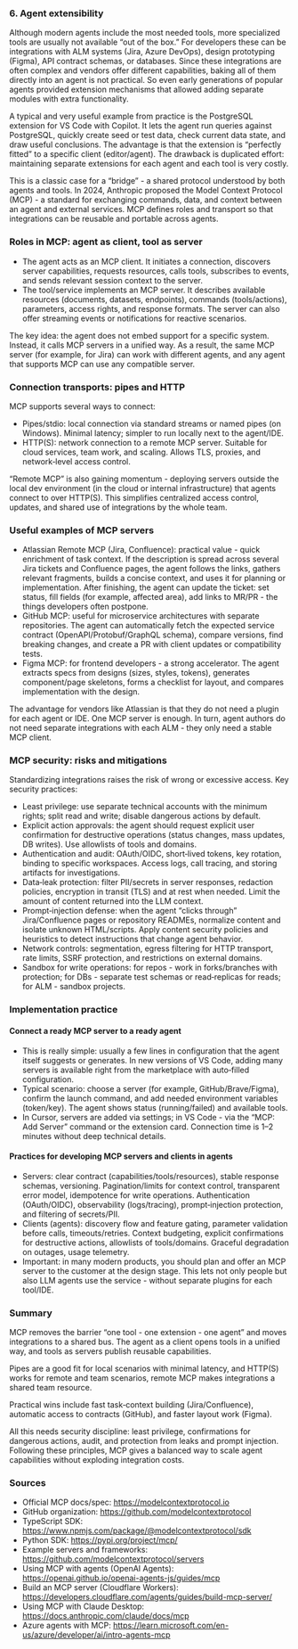 ### 6. Agent extensibility

Although modern agents include the most needed tools, more specialized tools are usually not available “out of the box.” For developers these can be integrations with ALM systems (Jira, Azure DevOps), design prototyping (Figma), API contract schemas, or databases. Since these integrations are often complex and vendors offer different capabilities, baking all of them directly into an agent is not practical. So even early generations of popular agents provided extension mechanisms that allowed adding separate modules with extra functionality.

A typical and very useful example from practice is the PostgreSQL extension for VS Code with Copilot. It lets the agent run queries against PostgreSQL, quickly create seed or test data, check current data state, and draw useful conclusions. The advantage is that the extension is “perfectly fitted” to a specific client (editor/agent). The drawback is duplicated effort: maintaining separate extensions for each agent and each tool is very costly.

This is a classic case for a “bridge” - a shared protocol understood by both agents and tools. In 2024, Anthropic proposed the Model Context Protocol (MCP) - a standard for exchanging commands, data, and context between an agent and external services. MCP defines roles and transport so that integrations can be reusable and portable across agents.

### Roles in MCP: agent as client, tool as server

- The agent acts as an MCP client. It initiates a connection, discovers server capabilities, requests resources, calls tools, subscribes to events, and sends relevant session context to the server.
- The tool/service implements an MCP server. It describes available resources (documents, datasets, endpoints), commands (tools/actions), parameters, access rights, and response formats. The server can also offer streaming events or notifications for reactive scenarios.

The key idea: the agent does not embed support for a specific system. Instead, it calls MCP servers in a unified way. As a result, the same MCP server (for example, for Jira) can work with different agents, and any agent that supports MCP can use any compatible server.

### Connection transports: pipes and HTTP

MCP supports several ways to connect:

- Pipes/stdio: local connection via standard streams or named pipes (on Windows). Minimal latency; simpler to run locally next to the agent/IDE.
- HTTP(S): network connection to a remote MCP server. Suitable for cloud services, team work, and scaling. Allows TLS, proxies, and network‑level access control.

“Remote MCP” is also gaining momentum - deploying servers outside the local dev environment (in the cloud or internal infrastructure) that agents connect to over HTTP(S). This simplifies centralized access control, updates, and shared use of integrations by the whole team.

### Useful examples of MCP servers

- Atlassian Remote MCP (Jira, Confluence): practical value - quick enrichment of task context. If the description is spread across several Jira tickets and Confluence pages, the agent follows the links, gathers relevant fragments, builds a concise context, and uses it for planning or implementation. After finishing, the agent can update the ticket: set status, fill fields (for example, affected area), add links to MR/PR - the things developers often postpone.
- GitHub MCP: useful for microservice architectures with separate repositories. The agent can automatically fetch the expected service contract (OpenAPI/Protobuf/GraphQL schema), compare versions, find breaking changes, and create a PR with client updates or compatibility tests.
- Figma MCP: for frontend developers - a strong accelerator. The agent extracts specs from designs (sizes, styles, tokens), generates component/page skeletons, forms a checklist for layout, and compares implementation with the design.

The advantage for vendors like Atlassian is that they do not need a plugin for each agent or IDE. One MCP server is enough. In turn, agent authors do not need separate integrations with each ALM - they only need a stable MCP client.

### MCP security: risks and mitigations

Standardizing integrations raises the risk of wrong or excessive access. Key security practices:

- Least privilege: use separate technical accounts with the minimum rights; split read and write; disable dangerous actions by default.
- Explicit action approvals: the agent should request explicit user confirmation for destructive operations (status changes, mass updates, DB writes). Use allowlists of tools and domains.
- Authentication and audit: OAuth/OIDC, short‑lived tokens, key rotation, binding to specific workspaces. Access logs, call tracing, and storing artifacts for investigations.
- Data‑leak protection: filter PII/secrets in server responses, redaction policies, encryption in transit (TLS) and at rest when needed. Limit the amount of content returned into the LLM context.
- Prompt‑injection defense: when the agent “clicks through” Jira/Confluence pages or repository READMEs, normalize content and isolate unknown HTML/scripts. Apply content security policies and heuristics to detect instructions that change agent behavior.
- Network controls: segmentation, egress filtering for HTTP transport, rate limits, SSRF protection, and restrictions on external domains.
- Sandbox for write operations: for repos - work in forks/branches with protection; for DBs - separate test schemas or read‑replicas for reads; for ALM - sandbox projects.

### Implementation practice

#### Connect a ready MCP server to a ready agent

- This is really simple: usually a few lines in configuration that the agent itself suggests or generates. In new versions of VS Code, adding many servers is available right from the marketplace with auto‑filled configuration.
- Typical scenario: choose a server (for example, GitHub/Brave/Figma), confirm the launch command, and add needed environment variables (token/key). The agent shows status (running/failed) and available tools.
- In Cursor, servers are added via settings; in VS Code - via the “MCP: Add Server” command or the extension card. Connection time is 1–2 minutes without deep technical details.

#### Practices for developing MCP servers and clients in agents

- Servers: clear contract (capabilities/tools/resources), stable response schemas, versioning. Pagination/limits for context control, transparent error model, idempotence for write operations. Authentication (OAuth/OIDC), observability (logs/tracing), prompt‑injection protection, and filtering of secrets/PII.
- Clients (agents): discovery flow and feature gating, parameter validation before calls, timeouts/retries. Context budgeting, explicit confirmations for destructive actions, allowlists of tools/domains. Graceful degradation on outages, usage telemetry.
- Important: in many modern products, you should plan and offer an MCP server to the customer at the design stage. This lets not only people but also LLM agents use the service - without separate plugins for each tool/IDE.

### Summary

MCP removes the barrier “one tool - one extension - one agent” and moves integrations to a shared bus. The agent as a client opens tools in a unified way, and tools as servers publish reusable capabilities.

Pipes are a good fit for local scenarios with minimal latency, and HTTP(S) works for remote and team scenarios, remote MCP makes integrations a shared team resource.

Practical wins include fast task‑context building (Jira/Confluence), automatic access to contracts (GitHub), and faster layout work (Figma).

All this needs security discipline: least privilege, confirmations for dangerous actions, audit, and protection from leaks and prompt injection. Following these principles, MCP gives a balanced way to scale agent capabilities without exploding integration costs.



### Sources

- Official MCP docs/spec: https://modelcontextprotocol.io
- GitHub organization: https://github.com/modelcontextprotocol
- TypeScript SDK: https://www.npmjs.com/package/@modelcontextprotocol/sdk
- Python SDK: https://pypi.org/project/mcp/
- Example servers and frameworks: https://github.com/modelcontextprotocol/servers
- Using MCP with agents (OpenAI Agents): https://openai.github.io/openai-agents-js/guides/mcp
- Build an MCP server (Cloudflare Workers): https://developers.cloudflare.com/agents/guides/build-mcp-server/
- Using MCP with Claude Desktop: https://docs.anthropic.com/claude/docs/mcp
- Azure agents with MCP: https://learn.microsoft.com/en-us/azure/developer/ai/intro-agents-mcp